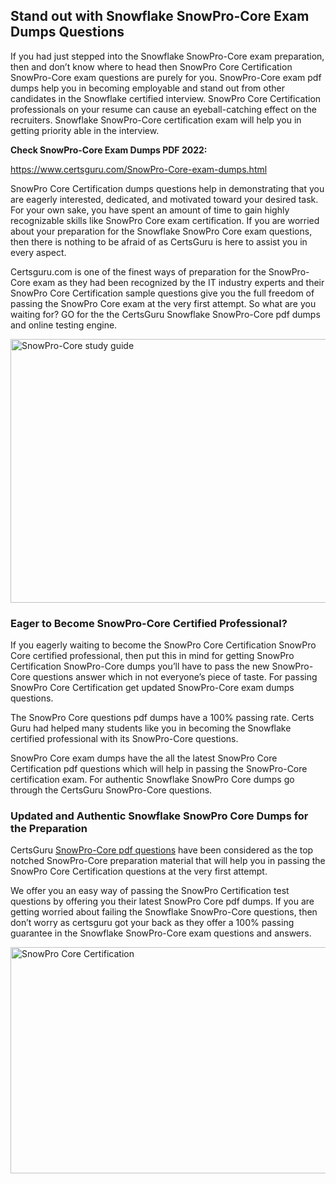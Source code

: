 <h2><strong>Stand out with Snowflake SnowPro-Core Exam Dumps Questions</strong></h2>
<p>If you had just stepped into the Snowflake SnowPro-Core exam preparation, then and don&rsquo;t know where to head then SnowPro Core Certification SnowPro-Core exam questions are purely for you. SnowPro-Core exam pdf dumps help you in becoming employable and stand out from other candidates in the Snowflake certified interview. SnowPro Core Certification professionals on your resume can cause an eyeball-catching effect on the recruiters. Snowflake SnowPro-Core certification exam will help you in getting priority able in the interview.</p>
<p><strong>Check SnowPro-Core Exam Dumps PDF 2022:</strong></p>
<p><a href="https://www.certsguru.com/SnowPro-Core-exam-dumps.html">https://www.certsguru.com/SnowPro-Core-exam-dumps.html</a></p>
<p>SnowPro Core Certification dumps questions help in demonstrating that you are eagerly interested, dedicated, and motivated toward your desired task. For your own sake, you have spent an amount of time to gain highly recognizable skills like SnowPro Core exam certification. If you are worried about your preparation for the Snowflake SnowPro Core exam questions, then there is nothing to be afraid of as CertsGuru is here to assist you in every aspect.</p>
<p>Certsguru.com is one of the finest ways of preparation for the SnowPro-Core exam as they had been recognized by the IT industry experts and their SnowPro Core Certification sample questions give you the full freedom of passing the SnowPro Core exam at the very first attempt. So what are you waiting for? GO for the the CertsGuru Snowflake SnowPro-Core pdf dumps and online testing engine.</p>
<p><img style="display: block; margin-left: auto; margin-right: auto;" src="https://i.imgur.com/vbMIA8f.png" alt="SnowPro-Core study guide" width="750" height="422" /></p>
<h3><strong>Eager to Become SnowPro-Core Certified Professional?</strong></h3>
<p>If you eagerly waiting to become the SnowPro Core Certification SnowPro Core certified professional, then put this in mind for getting SnowPro Certification SnowPro-Core dumps you&rsquo;ll have to pass the new SnowPro-Core questions answer which in not everyone&rsquo;s piece of taste. For passing SnowPro Core Certification get updated SnowPro-Core exam dumps questions.</p>
<p>The SnowPro Core questions pdf dumps have a 100% passing rate. Certs Guru had helped many students like you in becoming the Snowflake certified professional with its  SnowPro-Core questions.</p>
<p>SnowPro Core exam dumps have the all the latest SnowPro Core Certification pdf questions which will help in passing the SnowPro-Core certification exam. For authentic Snowflake SnowPro Core dumps go through the CertsGuru SnowPro-Core questions.</p>
<h3><strong>Updated and Authentic Snowflake SnowPro Core Dumps for the Preparation</strong></h3>
<p>CertsGuru <a href="https://www.certsguru.com/SnowPro-Core-exam-dumps.html">SnowPro-Core pdf questions</a> have been considered as the top notched SnowPro-Core preparation material that will help you in passing the SnowPro Core Certification questions at the very first attempt.</p>
<p>We offer you an easy way of passing the SnowPro Certification test questions by offering you their latest SnowPro Core pdf dumps. If you are getting worried about failing the Snowflake SnowPro-Core questions, then don&rsquo;t worry as certsguru got your back as they offer a 100% passing guarantee in the Snowflake SnowPro-Core exam questions and answers.</p>
<p><a href="https://www.certsguru.com/SnowPro-Core-exam-dumps.html"><img style="display: block; margin-left: auto; margin-right: auto;" src="https://i.imgur.com/efKm8VV.png" alt="SnowPro Core Certification" width="750" height="362" /></a></p>
